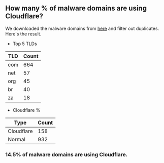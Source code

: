 ## How many % of malware domains are using Cloudflare?


We downloaded the malware domains from [here](https://urlhaus.abuse.ch) and filter out duplicates.
Here's the result.


[//]: # (start replacement)


- Top 5 TLDs

| TLD | Count |
| --- | --- |
| com | 664 |
| net | 57 |
| org | 45 |
| br | 40 |
| za | 18 |


- Cloudflare %

| Type | Count |
| --- | --- |
| Cloudflare | 158 |
| Normal | 932 |


### 14.5% of malware domains are using Cloudflare.